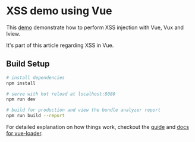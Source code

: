 # XSS demo using Vue

This [demo](https://sqreen.github.io/vuexssdemo/) demonstrate how to perform XSS injection with Vue, Vux and Iview.

It's part of this article regarding XSS in Vue.

## Build Setup

``` bash
# install dependencies
npm install

# serve with hot reload at localhost:8080
npm run dev

# build for production and view the bundle analyzer report
npm run build --report
```

For detailed explanation on how things work, checkout the [guide](http://vuejs-templates.github.io/webpack/) and [docs for vue-loader](http://vuejs.github.io/vue-loader).
